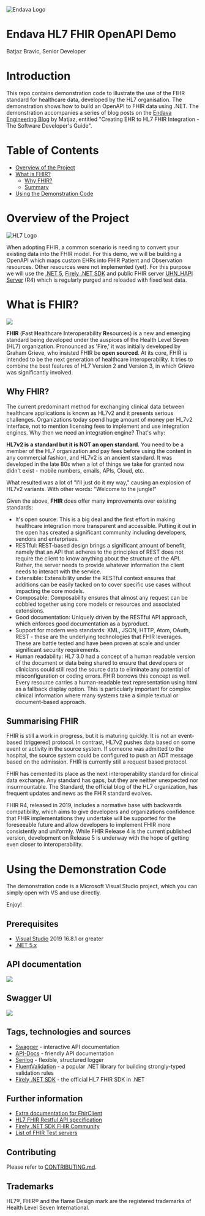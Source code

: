 ![Endava Logo](res/endava_logo_329x128.jpg)


# Endava HL7 FHIR OpenAPI Demo
Batjaz Bravic, Senior Developer



# Introduction

This repo contains demonstration code to illustrate the use of the FIHR standard for healthcare data, developed by the HL7 organisation.  The demonstration shows how to build an OpenAPI to FHIR data using .NET.  The demonstration accompanies a series of blog posts on the [Endava Engineering Blog](https://www.endava.com/en/blog/Engineering) by Matjaz, entitled "Creating EHR to HL7 FHIR Integration - The Software Developer's Guide".

Table of Contents
=================

   * [Overview of the Project](#overview-of-the-project)
   * [What is FHIR?](#what-is-fhir)
     * [Why FHIR?](#why-fhir)
     * [Summary](#summarising-fhir)
   * [Using the Demonstration Code](#using-the-demonstration-code)

# Overview of the Project

![HL7 Logo](res/hl7-fhir-340x132.png)

When adopting FHIR, a common scenario is needing to convert your existing data into the FHIR model. For this demo, we will be building a OpenAPI which maps custom EHRs into FHIR Patient and Observation resources. Other resources were not implemented (yet).
For this purpose we will use the [.NET 5](https://dotnet.microsoft.com/download/dotnet/5.0),  [Firely .NET SDK](https://fire.ly/products/firely-net-sdk/) and public FHIR server [UHN_HAPI Server](http://hapi.fhir.org) (R4) which is regularly purged and reloaded with fixed test data.

    
# What is FHIR?
![](res/hapi-fhir.png)


**FHIR** (**F**ast **H**ealthcare **I**nteroperability **R**esources) is a new and emerging standard being developed under the auspices of the Health Level Seven (HL7) organization. Pronounced as 'Fire,' it was initially developed by Graham Grieve, who insisted FHIR be **open sourced**. At its core, FHIR is intended to be the next generation of healthcare interoperability. It tries to combine the best features of HL7 Version 2 and Version 3, in which Grieve was significantly involved.

## Why FHIR?
The current predominant method for exchanging clinical data between healthcare applications is known as HL7v2 and it presents serious challenges. Organizations today spend huge amount of money per HL7v2 interface, not to mention licensing fees to implement and use integration engines. Why then we need an integration engine? That's why:

**HL7v2 is a standard but it is NOT an open standard**. You need to be a member of the HL7 organization and pay fees before using the content in any commercial fashion, and HL7v2 is an ancient standard. It was developed in the late 80s when a lot of things we take for granted now didn't exist - mobile numbers, emails, APIs, Cloud, etc.

What resulted was a lot of "I'll just do it my way," causing an explosion of HL7v2 variants. With other words: "Welcome to the jungle!"

Given the above, **FHIR** does offer many improvements over existing standards:

- It's open source: This is a big deal and the first effort in making healthcare integration more transparent and accessible. Putting it out in the open has created a significant community including developers, vendors and enterprises.
- RESTful: REST-based design brings a significant amount of benefit, namely that an API that adheres to the principles of REST does not require the client to know anything about the structure of the API. Rather, the server needs to provide whatever information the client needs to interact with the service.
- Extensible: Extensibility under the RESTful context ensures that additions can be easily tacked on to cover specific use cases without impacting the core models.
- Composable: Composability ensures that almost any request can be cobbled together using core models or resources and associated extensions.
- Good documentation: Uniquely driven by the RESTful API approach, which enforces good documentation as a byproduct.
- Support for modern web standards: XML, JSON, HTTP, Atom, OAuth, REST - these are the underlying technologies that FHIR leverages. These are battle tested and have been proven at scale and under significant security requirements.
- Human readability: HL7 3.0 had a concept of a human readable version of the document or data being shared to ensure that developers or clinicians could still read the source data to eliminate any potential of misconfiguration or coding errors. FHIR borrows this concept as well. Every resource carries a human-readable text representation using html as a fallback display option. This is particularly important for complex clinical information where many systems take a simple textual or document-based approach.

## Summarising FHIR
FHIR is still a work in progress, but it is maturing quickly. It is not an event-based (triggered) protocol. In contrast, HL7v2 pushes data based on some event or activity in the source system. If someone was admitted to the hospital, the source system could be configured to push an ADT message based on the admission. FHIR is currently still a request based protocol.

FHIR has cemented its place as the next interoperability standard for clinical data exchange. Any standard has gaps, but they are neither unexpected nor insurmountable. The Standard, the official blog of the HL7 organization, has frequent updates and news as the FHIR standard evolves.  

FHIR R4, released in 2019, includes a normative base with backwards compatibility, which aims to give developers and organizations confidence that FHIR implementations they undertake will be supported for the foreseeable future and allow developers to implement FHIR more consistently and uniformly. While FHIR Release 4 is the current published version, development on Release 5 is underway with the hope of getting even closer to interoperability.

# Using the Demonstration Code

The demonstration code is a Microsoft Visual Studio project, which you can simply open with VS and use directly.

Enjoy!

## Prerequisites
- [Visual Studio](https://www.visualstudio.com/vs/community) 2019 16.8.1 or greater 
- [.NET 5.x](https://dotnet.microsoft.com/download/dotnet/5.0)

## API documentation
![](res/api-docs.jpg)

## Swagger UI
![](res/swagger.jpg)

## Tags, technologies and sources
- [Swagger](https://swagger.io/) - interactive API documentation
- [API-Docs](https://api-docs.io/) - friendly API documentation
- [Serilog](https://serilog.net/) - flexible, structured logger
- [FluentValidation](https://fluentvalidation.net/) - a popular .NET library for building strongly-typed validation rules
- [Firely .NET SDK](https://fire.ly/products/firely-net-sdk/) - the official HL7 FHIR SDK in .NET

## Further information
- [Extra documentation for FhirClient](https://docs.fire.ly/firelynetsdk/client.html)  
- [HL7 FHIR Restful API specification](https://www.hl7.org/fhir/http.html)
- [Firely .NET SDK FHIR Community](https://chat.fhir.org/#narrow/stream/179171-dotnet)
- [List of FHIR Test servers](https://confluence.hl7.org/display/FHIR/Public+Test+Servers)

## Contributing
Please refer to [CONTRIBUTING.md](CONTRIBUTING.md).

## Trademarks
HL7®, FHIR® and the flame Design mark are the registered trademarks of Health Level Seven International.
